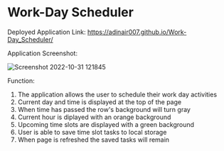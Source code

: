 # Work-Day Scheduler

Deployed Application Link: https://adinair007.github.io/Work-Day_Scheduler/


Application Screenshot:
  
  ![Screenshot 2022-10-31 121845](https://user-images.githubusercontent.com/112667543/199074832-ea9b8eb4-bd5b-4491-aff3-666a227a0108.png)


Function:
  1. The application allows the user to schedule their work day activities
  2. Current day and time is displayed at the top of the page
  3. When time has passed the row's background will turn gray
  4. Current hour is diplayed with an orange background
  5. Upcoming time slots are displayed with a green background
  6. User is able to save time slot tasks to local storage
  7. When page is refreshed the saved tasks will remain
